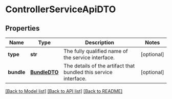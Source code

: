 # ControllerServiceApiDTO

## Properties
Name | Type | Description | Notes
------------ | ------------- | ------------- | -------------
**type** | **str** | The fully qualified name of the service interface. | [optional] 
**bundle** | [**BundleDTO**](BundleDTO.md) | The details of the artifact that bundled this service interface. | [optional] 

[[Back to Model list]](../README.md#documentation-for-models) [[Back to API list]](../README.md#documentation-for-api-endpoints) [[Back to README]](../README.md)


